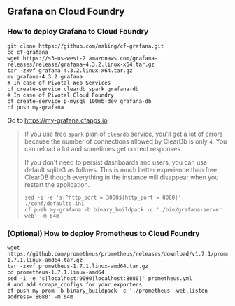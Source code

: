 ## Grafana on Cloud Foundry


### How to deploy Grafana to Cloud Foundry


```
git clone https://github.com/making/cf-grafana.git
cd cf-grafana
wget https://s3-us-west-2.amazonaws.com/grafana-releases/release/grafana-4.3.2.linux-x64.tar.gz 
tar -zxvf grafana-4.3.2.linux-x64.tar.gz 
mv grafana-4.3.2 grafana
# In case of Pivotal Web Services
cf create-service cleardb spark grafana-db
# In case of Pivotal Cloud Foundry
cf create-service p-mysql 100mb-dev grafana-db
cf push my-grafana
```

Go to https://my-grafana.cfapps.io

> If you use free `spark` plan of `cleardb` service, you'll get a lot of errors because the number of connections allowed by ClearDb is only `4`. You can reload a lot and sometimes get correct responses. 
>
> If you don't need to persist dashboards and users, you can use default sqlite3 as follows. This is much better experience than free ClearDB though everything in the instance will disappear when you restart the application.
>
> ```
> sed -i -e 's|^http_port = 3000$|http_port = 8080|' ./conf/defaults.ini
> cf push my-grafana -b binary_buildpack -c './bin/grafana-server web' -m 64m
> ```

### (Optional) How to deploy Prometheus to Cloud Foundry

```
wget https://github.com/prometheus/prometheus/releases/download/v1.7.1/prometheus-1.7.1.linux-amd64.tar.gz
tar -zxvf prometheus-1.7.1.linux-amd64.tar.gz
cd prometheus-1.7.1.linux-amd64
sed -i -e 's|localhost:9090|localhost:8080|' prometheus.yml
# and add scrape_configs for your exporters
cf push my-prom -b binary_buildpack -c './prometheus -web.listen-address=:8080' -m 64m
```

